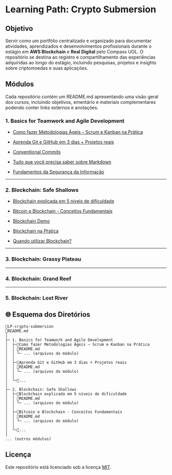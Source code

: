 # Learning Path: Crypto Submersion

## Objetivo

Servir como um portfólio centralizado e organizado para documentar atividades, aprendizados e desenvolvimentos profissionais durante o estágio em <strong>AWS Blockchain</strong> e <strong>Real Digital</strong> pelo Compass UOL. O repositório se destina ao registro e compartilhamento das experiências adquiridas ao longo do estágio, incluindo pesquisas, projetos e insights sobre criptomoedas e suas aplicações.

## Módulos
Cada repositório contém um README.md apresentando uma visão geral dos cursos, incluindo objetivos, ementário e materiais complementares podendo conter links externos e anotações.
 
### 1. Basics for Teamwork and Agile Development
* [Como fazer Metodologias Ágeis – Scrum e Kanban na Prática]()
  
* [Aprenda Git e GitHub em 3 dias + Projetos reais]()
  
* [Conventional Commits]()
  
* [Tudo que você precisa saber sobre Markdown]()
  
* [Fundamentos da Segurança da Informação]()

<hr>

### 2. Blockchain: Safe Shallows
* [Blockchain explicada em 5 níveis de dificuldade]()
  
* [Bitcoin e Blockchain - Conceitos Fundamentais]()
  
* [Blockchain Demo]()
  
* [Blockchain na Pŕatica]()
  
* [Quando utilizar Blockchain?]()
  
<hr>

### 3. Blockchain: Grassy Plateau
  
<hr>

### 4. Blockchain: Grand Reef

<hr>

###  5. Blockchain: Lost River

## 🌐 Esquema dos Diretórios

```
📁LP-crypto-submersion
📄README.md
│
├─ 1. Basics for Teamwork and Agile Development
│  ├─📁Como fazer Metodologias Ágeis – Scrum e Kanban na Prática
│  │ 📄README.md
│  │ └─ ... (arquivos do módulo)
│  │
│  ├─📁Aprenda Git e GitHub em 3 dias + Projetos reais
│  │ 📄README.md
│  │ └─ ... (arquivos do módulo)
│  │
│  └─📁...
│
├─ 2. Blockchain: Safe Shallows
│  ├─📁Blockchain explicada em 5 níveis de dificuldade
│  │ 📄README.md
│  │ └─ ... (arquivos do módulo)
│  │
│  ├─📁Bitcoin e Blockchain - Conceitos Fundamentais
│  │ 📄README.md
│  │ └─ ... (arquivos do módulo)
│  │
│  └─📁...
│
... (outros módulos)
```

## Licença

Este repositório está licenciado sob a licença [MIT](https://choosealicense.com/licenses/mit/).
